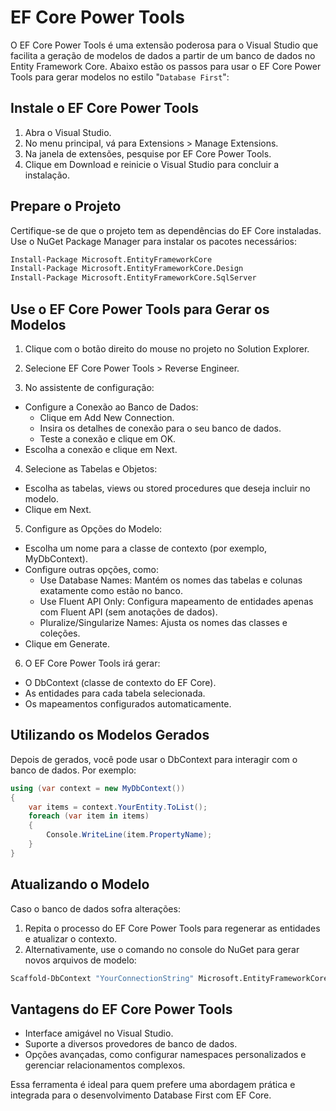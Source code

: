 # EF Core Power Tools

O EF Core Power Tools é uma extensão poderosa para o Visual Studio que facilita a geração de modelos de dados a partir de um banco de dados no Entity Framework Core. Abaixo estão os passos para usar o EF Core Power Tools para gerar modelos no estilo "`Database First`":

## Instale o EF Core Power Tools
1. Abra o Visual Studio.
2. No menu principal, vá para Extensions > Manage Extensions.
3. Na janela de extensões, pesquise por EF Core Power Tools.
4. Clique em Download e reinicie o Visual Studio para concluir a instalação.

## Prepare o Projeto
Certifique-se de que o projeto tem as dependências do EF Core instaladas. Use o NuGet Package Manager para instalar os pacotes necessários:
```bash
Install-Package Microsoft.EntityFrameworkCore
Install-Package Microsoft.EntityFrameworkCore.Design
Install-Package Microsoft.EntityFrameworkCore.SqlServer
```

## Use o EF Core Power Tools para Gerar os Modelos
1. Clique com o botão direito do mouse no projeto no Solution Explorer.

2. Selecione EF Core Power Tools > Reverse Engineer.

3. No assistente de configuração:
- Configure a Conexão ao Banco de Dados:
    - Clique em Add New Connection.
    - Insira os detalhes de conexão para o seu banco de dados.
    - Teste a conexão e clique em OK.
- Escolha a conexão e clique em Next.

4. Selecione as Tabelas e Objetos:
- Escolha as tabelas, views ou stored procedures que deseja incluir no modelo.
- Clique em Next.

5. Configure as Opções do Modelo:
- Escolha um nome para a classe de contexto (por exemplo, MyDbContext).
- Configure outras opções, como:
    - Use Database Names: Mantém os nomes das tabelas e colunas exatamente como estão no banco.
    - Use Fluent API Only: Configura mapeamento de entidades apenas com Fluent API (sem anotações de dados).
    - Pluralize/Singularize Names: Ajusta os nomes das classes e coleções.
- Clique em Generate.

6. O EF Core Power Tools irá gerar:
- O DbContext (classe de contexto do EF Core).
- As entidades para cada tabela selecionada.
- Os mapeamentos configurados automaticamente.

## Utilizando os Modelos Gerados
Depois de gerados, você pode usar o DbContext para interagir com o banco de dados. Por exemplo:
```csharp
using (var context = new MyDbContext())
{
    var items = context.YourEntity.ToList();
    foreach (var item in items)
    {
        Console.WriteLine(item.PropertyName);
    }
}
```

## Atualizando o Modelo
Caso o banco de dados sofra alterações:
1. Repita o processo do EF Core Power Tools para regenerar as entidades e atualizar o contexto.
2. Alternativamente, use o comando no console do NuGet para gerar novos arquivos de modelo:
```bash
Scaffold-DbContext "YourConnectionString" Microsoft.EntityFrameworkCore.SqlServer -OutputDir Models
```

## Vantagens do EF Core Power Tools
- Interface amigável no Visual Studio.
- Suporte a diversos provedores de banco de dados.
- Opções avançadas, como configurar namespaces personalizados e gerenciar relacionamentos complexos.

Essa ferramenta é ideal para quem prefere uma abordagem prática e integrada para o desenvolvimento Database First com EF Core.